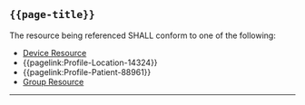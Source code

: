 ## <code>{{page-title}}</code>

The resource being referenced SHALL conform to one of the following:
- <a href="https://hl7.org/fhir/R4/Device.html">Device Resource</a>
- {{pagelink:Profile-Location-14324}}
- {{pagelink:Profile-Patient-88961}}
- [Group Resource](https://www.hl7.org/fhir/r4/group.html)

---
